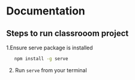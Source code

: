 # Documentation 

## Steps to run classrooom project

1.Ensure serve package is installed 
 
 ```bash
    npm install -g serve
 ```

 2. Run `serve` from your terminal
 